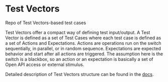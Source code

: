 # Test Vectors
Repo of Test Vectors-based test cases

Test Vectors offer a compact way of defining test input/output. A Test Vector is defined as a set of Test Cases where each test case is defined as a set of Actions and Expectations. Actions are operations run on the switch sequentially, in parallel, or in random sequence. Expectations are expected behavior and start after all actions are triggered. The assumption here is the switch is a blackbox, so an action or an expectation is basically a set of Open API access or external stimulus.

Detailed description of Test Vectors structure can be found in the [docs](docs/testvectors_overview.md).
